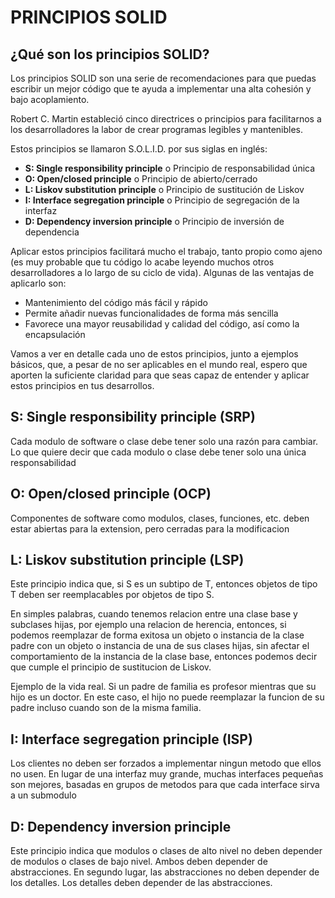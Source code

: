# PRINCIPIOS SOLID

## ¿Qué son los principios SOLID?
Los principios SOLID son una serie de recomendaciones para que puedas escribir un mejor código que te ayuda a implementar una alta cohesión y bajo acoplamiento.

Robert C. Martin estableció cinco directrices o principios para facilitarnos a los desarrolladores la labor de crear programas legibles y mantenibles.

Estos principios se llamaron S.O.L.I.D. por sus siglas en inglés:

* **S: Single responsibility principle** o Principio de responsabilidad única
* **O: Open/closed principle** o Principio de abierto/cerrado
* **L: Liskov substitution principle** o Principio de sustitución de Liskov
* **I: Interface segregation principle** o Principio de segregación de la interfaz
* **D: Dependency inversion principle** o Principio de inversión de dependencia

Aplicar estos principios facilitará mucho el trabajo, tanto propio como ajeno (es muy probable que tu código lo acabe leyendo muchos otros desarrolladores a lo largo de su ciclo de vida). Algunas de las ventajas de aplicarlo son:

* Mantenimiento del código más fácil y rápido
* Permite añadir nuevas funcionalidades de forma más sencilla
* Favorece una mayor reusabilidad y calidad del código, así como la encapsulación

Vamos a ver en detalle cada uno de estos principios, junto a ejemplos básicos, que, a pesar de no ser aplicables en el mundo real, espero que aporten la suficiente claridad para que seas capaz de entender y aplicar estos principios en tus desarrollos.

## S: Single responsibility principle (SRP)

Cada modulo de software o clase debe tener solo una razón para cambiar. Lo que quiere decir que cada modulo o clase debe tener solo una única responsabilidad

## O: Open/closed principle (OCP)

Componentes de software como modulos, clases, funciones, etc. deben estar abiertas para la extension, pero cerradas para la modificacion

## L: Liskov substitution principle (LSP)

Este principio indica que, si S es un subtipo de T, entonces objetos de tipo T deben ser reemplacables por objetos de tipo S.

En simples palabras, cuando tenemos relacion entre una clase base y subclases hijas, por ejemplo una relacion de herencia, entonces, si podemos reemplazar de forma exitosa un objeto o instancia de la clase padre con un objeto o instancia de una de sus clases hijas, sin afectar el comportamiento de la instancia de la clase base, entonces podemos decir que cumple el principio de sustitucion de Liskov.

Ejemplo de la vida real. Si un padre de familia es profesor mientras que su hijo es un doctor. En este caso, el hijo no puede reemplazar la funcion de su padre incluso cuando son de la misma familia.

## I: Interface segregation principle (ISP)

Los clientes no deben ser forzados a implementar ningun metodo que ellos no usen. En lugar de una interfaz muy grande, muchas interfaces pequeñas son mejores, basadas en grupos de metodos para que cada interface sirva a un submodulo

## D: Dependency inversion principle

Este principio indica que modulos o clases de alto nivel no deben depender de modulos o clases de bajo nivel. Ambos deben depender de abstracciones. En segundo lugar, las abstracciones no deben depender de los detalles. Los detalles deben depender de las abstracciones.